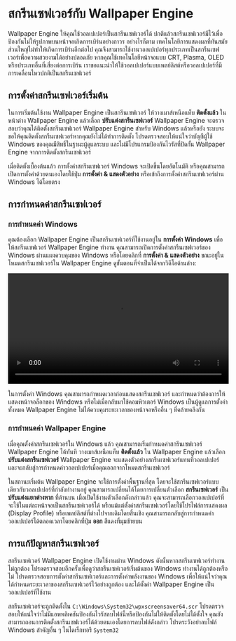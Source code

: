 # สกรีนเซฟเวอร์กับ Wallpaper Engine

Wallpaper Engine ให้คุณใช้วอลเปเปอร์เป็นสกรีนเซฟเวอร์ได้ ปกติแล้วสกรีนเซฟเวอร์มีไว้เพื่อป้องกันไม่ให้รูปภาพบนหน้าจอเกิดการเบิร์นอย่างถาวร อย่างไรก็ตาม เทคโนโลยีการแสดงผลที่ทันสมัยส่วนใหญ่ไม่ทำให้เกิดการเบิร์นอีกต่อไป คุณจึงสามารถใช้งานวอลเปเปอร์ทุกประเภทเป็นสกรีนเซฟเวอร์เพื่อความสวยงามได้อย่างปลอดภัย หากคุณใช้เทคโนโลยีหน้าจอแบบ CRT, Plasma, OLED หรือประเภทอื่นที่เสี่ยงต่อการเบิร์น เราขอแนะนำให้ใช้วอลเปเปอร์แบบเพลย์ลิสต์หรือวอลเปเปอร์ที่มีการเคลื่อนไหวปกติเป็นสกรีนเซฟเวอร์

## การตั้งค่าสกรีนเซฟเวอร์เริ่มต้น

ในการเริ่มต้นใช้งาน Wallpaper Engine เป็นสกรีนเซฟเวอร์ ให้วางเมาส์เหนือแท็บ **ติดตั้งแล้ว** ในหน้าต่าง Wallpaper Engine แล้วเลือก **ปรับแต่งสกรีนเซฟเวอร์** Wallpaper Engine จะตรวจสอบว่าคุณได้ติดตั้งสกรีนเซฟเวอร์ Wallpaper Engine สำหรับ Windows แล้วหรือยัง ระบบจะขอให้คุณติดตั้งสกรีนเซฟเวอร์หากคุณยังไม่ได้ทำการติดตั้ง โปรดตรวจสอบให้แน่ใจว่าบัญชีผู้ใช้ Windows ของคุณมีสิทธิ์ในฐานะผู้ดูแลระบบ และไม่มีโปรแกรมป้องกันไวรัสที่ปิดกั้น Wallpaper Engine จากการติดตั้งสกรีนเซฟเวอร์

เมื่อติดตั้งเบื้องต้นแล้ว การตั้งค่าสกรีนเซฟเวอร์ Windows จะเปิดขึ้นโดยอัตโนมัติ หรือคุณสามารถเปิดการตั้งค่าด้วยตนเองโดยใช้ปุ่ม **การตั้งค่า & แสดงตัวอย่าง** หรือเข้าถึงการตั้งค่าสกรีนเซฟเวอร์ผ่าน Windows ได้โดยตรง

## การกำหนดค่าสกรีนเซฟเวอร์

### การกำหนดค่า Windows

คุณต้องเลือก Wallpaper Engine เป็นสกรีนเซฟเวอร์ที่ใช้งานอยู่ใน **การตั้งค่า Windows** เพื่อให้สกรีนเซฟเวอร์ Wallpaper Engine ทำงาน คุณสามารถเปิดการตั้งค่าสกรีนเซฟเวอร์ของ Windows ผ่านแผงควบคุมของ Windows หรือโดยคลิกที่ **การตั้งค่า & แสดงตัวอย่าง** ขณะอยู่ในโหมดสกรีนเซฟเวอร์ใน Wallpaper Engine ดูขั้นตอนที่จำเป็นได้จากวิดีโอด้านล่าง:

<video width="100%" controls autoplay loop>
  <source src="/videos/screensaver_setup.mp4" type="video/mp4">
  เบราว์เซอร์ของคุณไม่รองรับแท็กวิดีโอ
</video>

ในการตั้งค่า Windows คุณสามารถกำหนดเวลาก่อนแสดงสกรีนเซฟเวอร์ และกำหนดว่าต้องการให้แสดงหน้าจอล็อกของ Windows หรือไม่เมื่อกลับมาใช้คอมพิวเตอร์ Windows เป็นผู้ดูแลการตั้งค่าทั้งหมด Wallpaper Engine ไม่ได้ควบคุมระยะเวลาของหน้าจอหรืออื่น ๆ ที่คล้ายคลึงกัน

### การกำหนดค่า Wallpaper Engine

เมื่อคุณตั้งค่าสกรีนเซฟเวอร์ใน Windows แล้ว คุณสามารถเริ่มกำหนดค่าสกรีนเซฟเวอร์ Wallpaper Engine ได้ทันที วางเมาส์เหนือแท็บ **ติดตั้งแล้ว** ใน Wallpaper Engine แล้วเลือก **ปรับแต่งสกรีนเซฟเวอร์** Wallpaper Engine จะแสดงตัวอย่างสกรีนเซฟเวอร์แทนที่วอลเปเปอร์ และจะกลับสู่การกำหนดค่าวอลเปเปอร์เมื่อคุณออกจากโหมดสกรีนเซฟเวอร์

ในสถานะเริ่มต้น Wallpaper Engine จะใช้การตั้งค่าพื้นฐานที่สุด โดยจะใช้สกรีนเซฟเวอร์แบบเดียวกับวอลเปเปอร์ที่กำลังทำงานอยู่ คุณสามารถเปลี่ยนได้โดยการเปลี่ยนตัวเลือก **สกรีนเซฟเวอร์** เป็น **ปรับแต่งแยกต่างหาก** ที่ด้านบน เมื่อเปิดใช้งานตัวเลือกดังกล่าวแล้ว คุณจะสามารถเลือกวอลเปเปอร์ที่จะใช้ในแต่ละหน้าจอเป็นสกรีนเซฟเวอร์ได้ หรือแม้แต่ตั้งค่าสกรีนเซฟเวอร์โดยใช้โปรไฟล์การแสดงผล (Display Profile) หรือเพลย์ลิสต์ที่ต่างไปจากเดิมโดยสิ้นเชิง คุณสามารถกลับสู่การกำหนดค่าวอลเปเปอร์ได้ตลอดเวลาโดยคลิกที่ปุ่ม **ออก** สีแดงที่มุมซ้ายบน

## การแก้ปัญหาสกรีนเซฟเวอร์

สกรีนเซฟเวอร์ Wallpaper Engine เปิดใช้งานผ่าน Windows ดังนั้นหากสกรีนเซฟเวอร์ทำงานไม่ถูกต้อง โปรดตรวจสอบอีกครั้งเพื่อดูว่าสกรีนเซฟเวอร์เริ่มต้นของ Windows ทำงานได้ถูกต้องหรือไม่ โปรดตรวจสอบการตั้งค่าสกรีนเซฟเวอร์และการตั้งค่าพลังงานของ Windows เพื่อให้แน่ใจว่าคุณได้กำหนดระยะเวลาของสกรีนเซฟเวอร์ไว้อย่างถูกต้อง และได้ตั้งค่า Wallpaper Engine เป็นวอลเปเปอร์ที่ใช้งาน

สกรีนเซฟเวอร์จะถูกติดตั้งใน `C:\Windows\System32\wpxscreensaver64.scr` โปรดตรวจสอบให้แน่ใจว่าไม่มีแอพพลิเคชันป้องกันไวรัสลบไฟล์นี้หรือป้องกันไม่ให้ติดตั้งโดยไม่ได้ตั้งใจ คุณยังสามารถถอนการติดตั้งสกรีนเซฟเวอร์ได้ด้วยตนเองโดยการลบไฟล์ดังกล่าว โปรดระวังอย่าลบไฟล์ Windows สำคัญอื่น ๆ ในไดเร็กทอรี `System32`